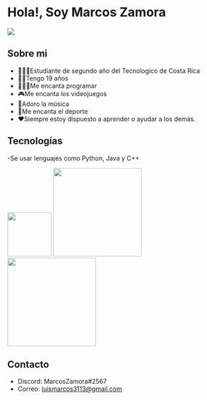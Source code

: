<div aling= "center">
  <h1 aling= "center"> Hola!, Soy Marcos Zamora </h1>
</div>
<img src = "https://github.com/MarcosZam13/MarcosZam13/assets/167958497/d847bebb-4f67-4eba-8c5a-053f29b89385">



## Sobre mi
- 👨🏻‍💻Estudiante de segundo año del Tecnologico de Costa Rica
- 🖐🏻Tengo 19 años
- 👨🏻‍💻Me encanta programar
- 🎮Me encanta los videojuegos
- 🎵Adoro la música
- 🏅Me encanta el deporte
- ❤️Siempre estoy dispuesto a aprender o ayudar a los demás.
## Tecnologías
-Se usar lenguajes como Python, Java y C++

<div aling = "center">
  <img src = "https://cdn3.iconfinder.com/data/icons/logos-and-brands-adobe/512/267_Python-1024.png" width= 100>
  <img src = "https://download.logo.wine/logo/Java_(programming_language)/Java_(programming_language)-Logo.wine.png" width= 200>
  <img src = "https://download.logo.wine/logo/C%2B%2B/C%2B%2B-Logo.wine.png" width= 200>
</div>

## Contacto
- Discord: MarcosZamora#2567
- Correo: luismarcos3113@gmail.com
